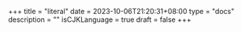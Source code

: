 +++
title = "literal"
date = 2023-10-06T21:20:31+08:00
type = "docs"
description = ""
isCJKLanguage = true
draft = false
+++